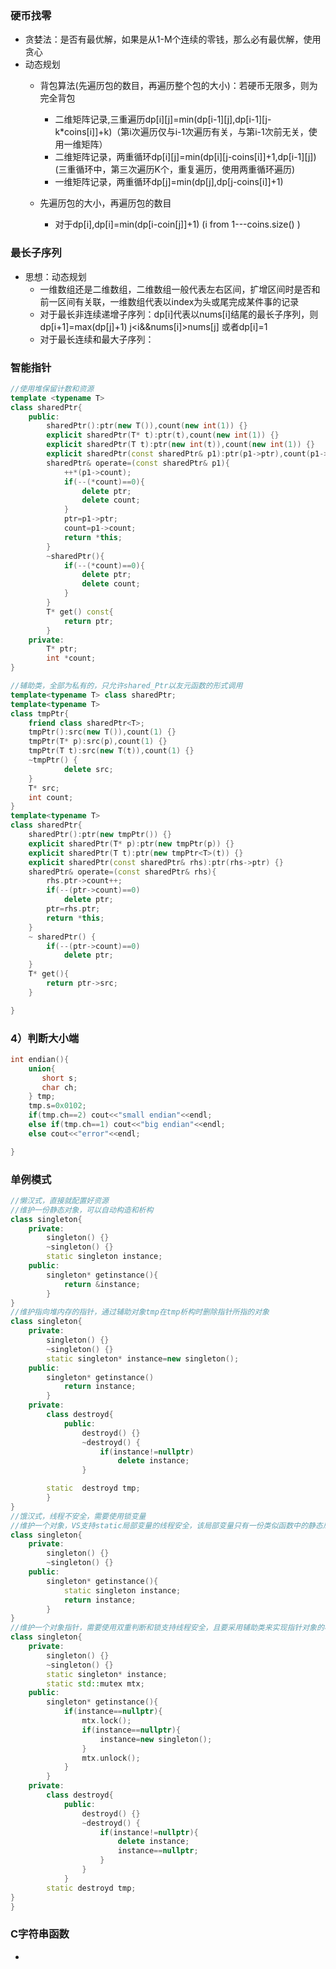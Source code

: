 ### 硬币找零
* 贪婪法：是否有最优解，如果是从1-M个连续的零钱，那么必有最优解，使用贪心
* 动态规划
  * 背包算法(先遍历包的数目，再遍历整个包的大小)：若硬币无限多，则为完全背包
 
    * 二维矩阵记录,三重遍历dp[i][j]=min(dp[i-1][j],dp[i-1][j-k*coins[i]]+k)（第i次遍历仅与i-1次遍历有关，与第i-1次前无关，使用一维矩阵）
    * 二维矩阵记录，两重循环dp[i][j]=min(dp[i][j-coins[i]]+1,dp[i-1][j])(三重循环中，第三次遍历K个，重复遍历，使用两重循环遍历)
    * 一维矩阵记录，两重循环dp[j]=min(dp[j],dp[j-coins[i]]+1) 
  * 先遍历包的大小，再遍历包的数目
    * 对于dp[i],dp[i]=min(dp[i-coin[j]]+1)  (i from 1---coins.size() )

### 最长子序列
* 思想：动态规划
  * 一维数组还是二维数组，二维数组一般代表左右区间，扩增区间时是否和前一区间有关联，一维数组代表以index为头或尾完成某件事的记录
  * 对于最长非连续递增子序列：dp[i]代表以nums[i]结尾的最长子序列，则dp[i+1]=max(dp[j]+1) j<i&&nums[i]>nums[j] 或者dp[i]=1
  * 对于最长连续和最大子序列：
### 智能指针
```C++
//使用堆保留计数和资源
template <typename T>
class sharedPtr{
	public:
		sharedPtr():ptr(new T()),count(new int(1)) {}
		explicit sharedPtr(T* t):ptr(t),count(new int(1)) {}
		explicit sharedPtr(T t):ptr(new int(t)),count(new int(1)) {}
		explicit sharedPtr(const sharedPtr& p1):ptr(p1->ptr),count(p1->count) {}
		sharedPtr& operate=(const sharedPtr& p1){
			++*(p1->count);
			if(--(*count)==0){
				delete ptr;
				delete count;
			}
		    ptr=p1->ptr;
			count=p1->count;
			return *this;
		}
		~sharedPtr(){
			if(--(*count)==0){
				delete ptr;
				delete count;
			}
		}
		T* get() const{
            return ptr;
		}
	private:
		T* ptr;
		int *count;
}

//辅助类，全部为私有的，只允许shared_Ptr以友元函数的形式调用
template<typename T> class sharedPtr;
template<typename T>
class tmpPtr{
    friend class sharedPtr<T>;
    tmpPtr():src(new T()),count(1) {}
    tmpPtr(T* p):src(p),count(1) {}
	tmpPtr(T t):src(new T(t)),count(1) {}
    ~tmpPtr() {
            delete src;
    }
    T* src;
    int count;
}
template<typename T>
class sharedPtr{
	sharedPtr():ptr(new tmpPtr()) {}
	explicit sharedPtr(T* p):ptr(new tmpPtr(p)) {}
	explicit sharedPtr(T t):ptr(new tmpPtr<T>(t)) {}
	explicit sharedPtr(const sharedPtr& rhs):ptr(rhs->ptr) {}
	sharedPtr& operate=(const sharedPtr& rhs){
		rhs.ptr->count++;
		if(--(ptr->count)==0)
			delete ptr;
		ptr=rhs.ptr;
		return *this;
	}
    ~ sharedPtr() {
		if(--(ptr->count)==0)
			delete ptr;
	}
	T* get(){
		return ptr->src;
	}

}
```
### 4）判断大小端
```c++
int endian(){
    union{
	   short s;
	   char ch;
	} tmp;
	tmp.s=0x0102;
	if(tmp.ch==2) cout<<"small endian"<<endl;
	else if(tmp.ch==1) cout<<"big endian"<<endl;
	else cout<<"error"<<endl;

}
```
### 单例模式
```c++
//懒汉式，直接就配置好资源
//维护一份静态对象，可以自动构造和析构
class singleton{
	private:
		singleton() {}
		~singleton() {}
		static singleton instance;
	public:
		singleton* getinstance(){
			return &instance;
		}
}
//维护指向堆内存的指针，通过辅助对象tmp在tmp析构时删除指针所指的对象
class singleton{
	private:
		singleton() {}
		~singleton() {}
		static singleton* instance=new singleton();
	public:
		singleton* getinstance()
			return instance;
		}
	private:
		class destroyd{
			public:
			    destroyd() {}
				~destroyd() {
					if(instance!=nullptr)
						delete instance;
				}

		static  destroyd tmp;
		}
}
//饿汉式，线程不安全，需要使用锁变量
//维护一个对象，VS支持static局部变量的线程安全，该局部变量只有一份类似函数中的静态局部变量，知道程序结束才会析构，在第一次遇到时才会初始化
class singleton{
	private:
		singleton() {}
		~singleton() {}
	public:
		singleton* getinstance(){
			static singleton instance;
			return instance;
		}
}
//维护一个对象指针，需要使用双重判断和锁支持线程安全，且要采用辅助类来实现指针对象的析构
class singleton{
	private:
		singleton() {}
		~singleton() {}
		static singleton* instance;
		static std::mutex mtx;
	public:
		singleton* getinstance(){
			if(instance==nullptr){
				mtx.lock();
				if(instance==nullptr){
					instance=new singleton();
				}
				mtx.unlock();
			}
		}
	private:
		class destroyd{
			public:
				destroyd() {}
				~destroyd() {
					if(instance!=nullptr){
						delete instance;
						instance==nullptr;
					}
				}
			}
		static destroyd tmp;
}
}
```
### C字符串函数
* 

